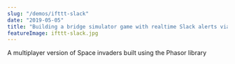 ```yaml
---
slug: "/demos/ifttt-slack"
date: "2019-05-05"
title: "Building a bridge simulator game with realtime Slack alerts via IFTTT"
featureImage: ifttt-slack.jpg
---
```


A multiplayer version of Space invaders built using the Phasor library
